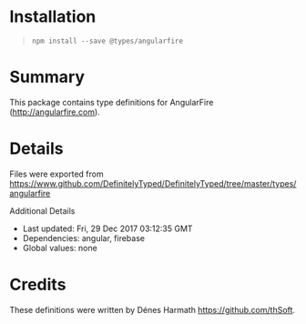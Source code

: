 # Installation
> `npm install --save @types/angularfire`

# Summary
This package contains type definitions for AngularFire (http://angularfire.com).

# Details
Files were exported from https://www.github.com/DefinitelyTyped/DefinitelyTyped/tree/master/types/angularfire

Additional Details
 * Last updated: Fri, 29 Dec 2017 03:12:35 GMT
 * Dependencies: angular, firebase
 * Global values: none

# Credits
These definitions were written by Dénes Harmath <https://github.com/thSoft>.
